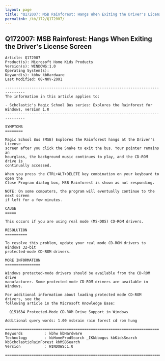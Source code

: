 ```yaml
---
layout: page
title: "Q172007: MSB Rainforest: Hangs When Exiting the Driver's License Screen"
permalink: /kb/172/Q172007/
---
```


## Q172007: MSB Rainforest: Hangs When Exiting the Driver's License Screen

	Article: Q172007
	Product(s): Microsoft Home Kids Products
	Version(s): WINDOWS:1.0
	Operating System(s): 
	Keyword(s): kbhw kbHardware
	Last Modified: 08-NOV-2001
	
	-------------------------------------------------------------------------------
	The information in this article applies to:
	
	- Scholastic's Magic School Bus series: Explores the Rainforest for Windows, version 1.0 
	-------------------------------------------------------------------------------
	
	SYMPTOMS
	========
	
	Magic School Bus (MSB) Explores the Rainforest hangs at the Driver's License
	screen after you click the Snake to exit the bus. Your pointer remains an
	hourglass, the background music continues to play, and the CD-ROM drive is
	continually accessed.
	
	When you press the CTRL+ALT+DELETE key combination on your keyboard to open the
	Close Program dialog box, MSB Rainforest is shown as not responding.
	
	NOTE: On some computers, the program will eventually continue to the next screen
	if left for a few minutes.
	
	CAUSE
	=====
	
	This occurs if you are using real mode (MS-DOS) CD-ROM drivers.
	
	RESOLUTION
	==========
	
	To resolve this problem, update your real mode CD-ROM drivers to Windows 32-bit
	protected-mode CD-ROM drivers.
	
	MORE INFORMATION
	================
	
	Windows protected-mode drivers should be available from the CD-ROM drive
	manufacturer. Some protected-mode CD-ROM drivers are available in Windows.
	
	For additional information about loading protected mode CD-ROM drivers, see the
	following article in the Microsoft Knowledge Base:
	
	  Q151634 Protected-Mode CD-ROM Drive Support in Windows
	
	Additional query words: 1.00 msbrain rain forest cd rom hung
	
	======================================================================
	Keywords          : kbhw kbHardware 
	Technology        : kbHomeProdSearch _IKkbbogus kbKidsSearch kbScholasticRainForest kbMSBSearch
	Version           : WINDOWS:1.0
	
	=============================================================================
	
